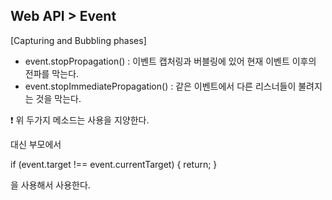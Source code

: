 Web API > Event
-

[Capturing and Bubbling phases]
- event.stopPropagation() : 이벤트 캡처링과 버블링에 있어 현재 이벤트 이후의 전파를 막는다.
- event.stopImmediatePropagation() : 같은 이벤트에서 다른 리스너들이 불려지는 것을 막는다.

❗ 위 두가지 메소드는 사용을 지양한다.

대신 부모에서

if (event.target !== event.currentTarget) { return; }

을 사용해서 사용한다.
